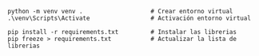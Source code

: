 
    python -m venv venv .                   # Crear entorno virtual
    .\venv\Scripts\Activate                 # Activación entorno virtual

    pip install -r requirements.txt         # Instalar las librerias
    pip freeze > requirements.txt           # Actualizar la lista de librerias